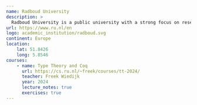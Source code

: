 ```yaml
---
name: Radboud University
description: >
  Radboud University is a public university with a strong focus on research located in Nijmegen, Netherlands.
url: https://www.ru.nl/en
logo: academic_institution/radboud.svg
continent: Europe
location:
    lat: 51.8426
    long: 5.8546
courses:
    - name: Type Theory and Coq
      url: https://cs.ru.nl/~freek/courses/tt-2024/
      teacher: Freek Wiedijk
      year: 2024
      lecture_notes: true
      exercises: true
---
```

